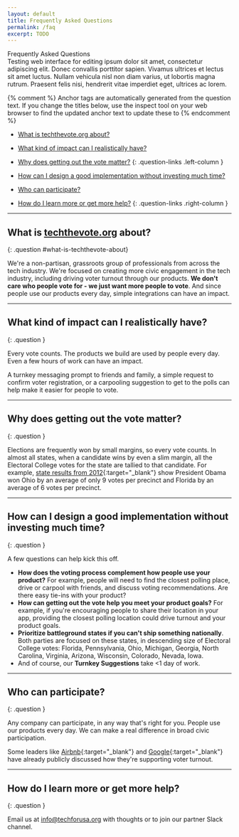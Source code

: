 ```yaml
---
layout: default
title: Frequently Asked Questions
permalink: /faq
excerpt: TODO
---
```


<div class="page-title">
  Frequently Asked Questions
  <div class="inner">
      Testing web interface for editing ipsum dolor sit amet, consectetur adipiscing elit. Donec convallis porttitor sapien. Vivamus ultrices et lectus sit amet luctus. Nullam vehicula nisl non diam varius, ut lobortis magna rutrum. Praesent felis nisi, hendrerit vitae imperdiet eget, ultrices ac lorem. 
  </div>
</div>

{% comment %}
  Anchor tags are automatically generated from the question text. If you change
  the titles below, use the inspect tool on your web browser to find the updated
  anchor text to update these to
{% endcomment %}

<div class="question-links-container" markdown="1">

* [What is techthevote.org about?](#what-is-techthevote-about)
* [What kind of impact can I realistically have?](#what-kind-of-impact-can-i-realistically-have)
* [Why does getting out the vote matter?](#why-does-getting-out-the-vote-matter)
{: .question-links .left-column }

* [How can I design a good implementation without investing much time?](#how-can-i-design-a-good-implementation-without-investing-much-time)
* [Who can participate?](#who-can-participate)
* [How do I learn more or get more help?](#how-do-i-learn-more-or-get-more-help)
{: .question-links .right-column }

</div>

<div class="questions-list" markdown="1">

---

## What is [techthevote.org](http://techthevote.org/) about?
{: .question #what-is-techthevote-about}

We're a non-partisan, grassroots group of professionals from across the tech industry. We're focused on creating more civic engagement in the tech industry, including driving voter turnout through our products. **We don't care who people vote for - we just want more people to vote**.  And since people use our products every day, simple integrations can have an impact.

---

## What kind of impact can I realistically have?
{: .question }

Every vote counts. The products we build are used by people every day.  Even a few hours of work can have an impact.

A turnkey messaging prompt to friends and family, a simple request to confirm voter registration, or a carpooling suggestion to get to the polls can help make it easier for people to vote.

---

## Why does getting out the vote matter?
{: .question }

Elections are frequently won by small margins, so every vote counts.  In almost all states, when a candidate wins by even a slim margin, all the Electoral College votes for the state are tallied to that candidate. For example, [state results from 2012](https://en.wikipedia.org/wiki/United_States_presidential_election,_2012#Results_by_state'){:target="_blank"} show President Obama won Ohio by an average of only 9 votes per precinct and Florida by an average of 6 votes per precinct.

---

## How can I design a good implementation without investing much time?
{: .question }

A few questions can help kick this off.

* **How does the voting process complement how people use your product?** For example, people will need to find the closest polling place, drive or carpool with friends, and discuss voting recommendations.  Are there easy tie-ins with your product?
* **How can getting out the vote help you meet your product goals?** For example, if you're encouraging people to share their location in your app, providing the closest polling location could drive turnout and your product goals.
* **Prioritize battleground states if you can't ship something nationally**. Both parties are focused on these states, in descending size of Electoral College votes: Florida, Pennsylvania, Ohio, Michigan, Georgia, North Carolina, Virginia, Arizona, Wisconsin, Colorado, Nevada, Iowa.
* And of course, our __Turnkey Suggestions__ take <1 day of work.

---

## Who can participate?
{: .question }

Any company can participate, in any way that's right for you. People use our products every day.  We can make a real difference in broad civic participation. 

Some leaders like [Airbnb](https://www.airbnb.com/press/news/honoring-the-voting-rights-act){:target="_blank"} and [Google](https://googleblog.blogspot.com/2016/07/a-voice-for-everyone-in-2016.html){:target="_blank"} have already publicly discussed how they're supporting voter turnout.

---

## How do I learn more or get more help?
{: .question }

Email us at [info@techforusa.org](mailto:info@techforusa.org) with thoughts or to join our partner Slack channel.

</div>
